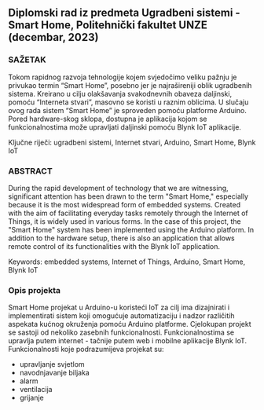 ## Diplomski rad iz predmeta Ugradbeni sistemi - Smart Home, Politehnički fakultet UNZE (decembar, 2023)

### SAŽETAK
Tokom rapidnog razvoja tehnologije kojem svjedočimo veliku pažnju je privukao termin “Smart Home”, posebno jer je najrašireniji oblik ugradbenih sistema. Kreirano u cilju olakšavanja svakodnevnih obaveza daljinski, pomoću “Interneta stvari”, masovno se koristi u raznim oblicima. U slučaju ovog rada sistem “Smart Home” je sproveden pomoću platforme Arduino. Pored hardware-skog sklopa, dostupna je aplikacija kojom se funkcionalnostima može upravljati daljinski pomoću Blynk IoT aplikacije.

Ključne riječi: ugradbeni sistemi, Internet stvari, Arduino, Smart Home, Blynk IoT

### ABSTRACT
During the rapid development of technology that we are witnessing, significant attention has been drawn to the term "Smart Home," especially because it is the most widespread form of embedded systems. Created with the aim of facilitating everyday tasks remotely through the Internet of Things, it is widely used in various forms. In the case of this project, the "Smart Home" system has been implemented using the Arduino platform. In addition to the hardware setup, there is also an application that allows remote control of its functionalities with the Blynk IoT application.

Keywords: embedded systems, Internet of Things, Arduino, Smart Home, Blynk IoT

### Opis projekta
Smart Home projekat u Arduino-u koristeći IoT za cilj ima dizajnirati i implementirati sistem koji omogućuje automatizaciju i nadzor različitih aspekata kućnog okruženja pomoću Arduino platforme. Cjelokupan projekt se sastoji od nekoliko zasebnih funkcionalnosti. Funkcionalnostima se upravlja putem internet - tačnije putem web i mobilne aplikacije Blynk IoT. Funkcionalnosti koje podrazumijeva projekat su:
- upravljanje svjetlom
- navodnjavanje biljaka
- alarm
- ventilacija
- grijanje
